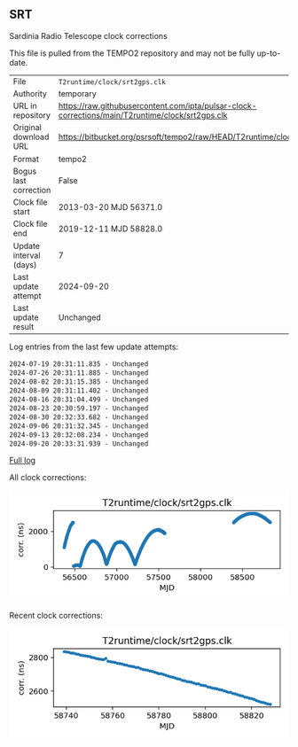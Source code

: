 
## SRT

Sardinia Radio Telescope clock corrections

This file is pulled from the TEMPO2 repository and may not be fully
up-to-date.

|     |     |
|:--- |:--- |
| File | `T2runtime/clock/srt2gps.clk` |
| Authority | temporary |
| URL in repository | <https://raw.githubusercontent.com/ipta/pulsar-clock-corrections/main/T2runtime/clock/srt2gps.clk> |
| Original download URL | <https://bitbucket.org/psrsoft/tempo2/raw/HEAD/T2runtime/clock/srt2gps.clk> |
| Format | tempo2 |
| Bogus last correction | False |
| Clock file start | 2013-03-20 MJD 56371.0 |
| Clock file end | 2019-12-11 MJD 58828.0 |
| Update interval (days) | 7 |
| Last update attempt | 2024-09-20 |
| Last update result | Unchanged |

Log entries from the last few update attempts:
```
2024-07-19 20:31:11.835 - Unchanged
2024-07-26 20:31:11.885 - Unchanged
2024-08-02 20:31:15.385 - Unchanged
2024-08-09 20:31:11.402 - Unchanged
2024-08-16 20:31:04.499 - Unchanged
2024-08-23 20:30:59.197 - Unchanged
2024-08-30 20:32:33.682 - Unchanged
2024-09-06 20:31:32.345 - Unchanged
2024-09-13 20:32:08.234 - Unchanged
2024-09-20 20:33:31.939 - Unchanged
```
[Full log](https://raw.githubusercontent.com/ipta/pulsar-clock-corrections/main/log/T2runtime/clock/srt2gps.clk.log)


All clock corrections:

![plot of all clock corrections](srt2gps.clk.png "All corrections")

Recent clock corrections:

![plot of recent clock corrections](srt2gps.clk.short.png "Recent corrections")

